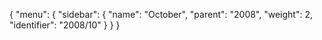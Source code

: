 {
  "menu": {
    "sidebar": {
      "name": "October",
      "parent": "2008",
      "weight": 2,
      "identifier": "2008/10"
    }
  }
}
